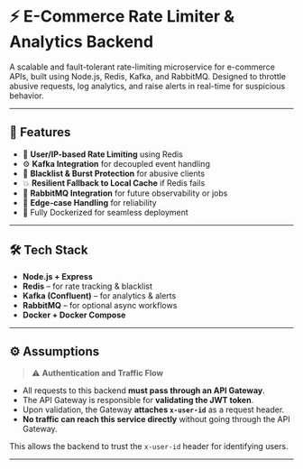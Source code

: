 # ⚡ E-Commerce Rate Limiter & Analytics Backend

A scalable and fault-tolerant rate-limiting microservice for e-commerce APIs, built using Node.js, Redis, Kafka, and RabbitMQ. Designed to throttle abusive requests, log analytics, and raise alerts in real-time for suspicious behavior.

---

## 🚀 Features

- 🔐 **User/IP-based Rate Limiting** using Redis
- ⚙️ **Kafka Integration** for decoupled event handling
- 📛 **Blacklist & Burst Protection** for abusive clients
- 💥 **Resilient Fallback to Local Cache** if Redis fails
- 📩 **RabbitMQ Integration** for future observability or jobs
- 🧠 **Edge-case Handling** for reliability
- 🧱 Fully Dockerized for seamless deployment

---

## 🛠️ Tech Stack

- **Node.js + Express**
- **Redis** – for rate tracking & blacklist
- **Kafka (Confluent)** – for analytics & alerts
- **RabbitMQ** – for optional async workflows
- **Docker + Docker Compose**

---

## ⚙️ Assumptions

> ⚠️ **Authentication and Traffic Flow**

- All requests to this backend **must pass through an API Gateway**.
- The API Gateway is responsible for **validating the JWT token**.
- Upon validation, the Gateway **attaches `x-user-id`** as a request header.
- **No traffic can reach this service directly** without going through the API Gateway.

This allows the backend to trust the `x-user-id` header for identifying users.

---


